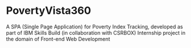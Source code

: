 # PovertyVista360
A SPA (Single Page Application) for Poverty Index Tracking, developed as part of IBM Skills Build (in collaboration with CSRBOX) Internship project in the domain of Front-end Web Development
